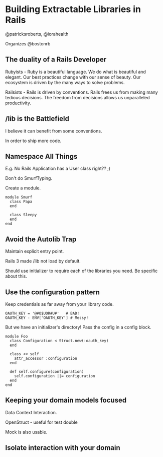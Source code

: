# Building Extractable Libraries in Rails

@patricksroberts, @iorahealth

Organizes @bostonrb

## The duality of a Rails Developer

Rubyists - Ruby is a beautiful language. We do what is beautiful and elegant. Our best practices change with our sense of beauty. Our ecosystem is driven by the many ways to solve problems.

Railsists - Rails is driven by conventions. Rails frees us from making many tedious decisions. The freedom from decisions allows us unparalleled productivity.

## /lib is the Battlefield

I believe it can benefit from some conventions.

In order to ship more code.

## Namespace All Things

E.g. No Rails Application has a User class right?? ;)

Don't do SmurfTyping.

Create a module.

```
module Smurf
  class Papa
  end
  
  class Sleepy
  end
end
```

## Avoid the Autolib Trap

Maintain explicit entry point.

Rails 3 made /lib not load by default. 

Should use initializer to require each of the libraries you need. Be specific about this.

## Use the configuration pattern

Keep credentials as far away from your library code.

```
OAUTH_KEY = '@#O$UOR#U#'   # BAD!
OAUTH_KEY - ENV['OAUTH_KEY'] # Messy!
```

But we have an initializer's directory! Pass the config in a config block.

```
module Foo
  class Configuration < Struct.new(:oauth_key)
  end
  
  class << self
    attr_accessor :configuration
  end

  def self.configure(configuration)
    self.configuration ||= configuration
  end  
end
```

## Keeping your domain models focused

Data Context Interaction.

OpenStruct - useful for test double

Mock is also usable. 

## Isolate interaction with your domain



